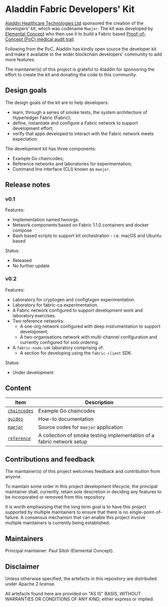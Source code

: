 # Aladdin Fabric Developers' Kit

[Aladdin Healthcare Technologies Ltd](https://aladdinid.com/) sponsored the creation of the developers' kit, which was codename `Maejor`. The kit was developed by [Elemental Concept](http://elementalconcept.com/) who then use it to build a Fabric based [Proof-of-Concept (PoC) medical audit trail](https://www.youtube.com/watch?v=vJmhwymh-eU). 

Following from the PoC, Aladdin has kindly open source the developer kit and make it available to the wider blockchain developers' community to add more features.

The maintainer(s) of this project is grateful to Aladdin for sponsoring the effort to create the kit and donating the code to this community.

## Design goals

The design goals of the kit are to help developers:

* learn, through a series of smoke tests, the system architecture of Hyperledger Fabric (Fabric);
* define, instantiate and configure a Fabric network to support development effort;
* verify that apps developed to interact with the Fabric network meets expectation.

The development kit has three components:

* Example Go chaincodes;
* Reference networks and laboratories for experimentation;
* Command line interface (CLI) known as `maejor`.

## Release notes

### v0.1

Features:

* Implementation named twoorgs.
* Network components based on Fabric 1.1.0 containers and docker compose
* Bash based scripts to support kit orchestration - i.e. macOS and Ubuntu based

Status:

* Released
* No further update

### v0.2

Features:

* Laboratory for cryptogen and configtxgen experimentation.
* Laboratory for fabric-ca experimentation.
* A Fabric network configured to support development work and laboratory exercises.
* Two reference networks:
  * A one-org network configured with deep instrumentation to support development;
  * A two-organisations network with multi-channel configuration and currently configured for solo ordering.
* A `fabric-node-sdk` laboratory comprising of:
  * A section for developing using the `fabric-client` SDK.

Status:

* Under development

## Content

| Item | Description |
| --- | --- |
| [`chaincodes`](./chaincodes) | Example Go chaincodes |
| [`guides`](./guides) | How-to documentation |
| [`maejor`](./maejor) | Source codes for `maejor` application |
| [`reference`](./reference) | A collection of smoke testing implementation of a fabric network setup |

## Contributions and feedback

The maintainer(s) of this project welcomes feedback and contribution from anyone. 

To maintain some order in this project development lifecycle, the principal maintainer shall, currently, retain sole descretion in deciding any features to be incorporated or removed from this repository. 

It is worth emphasising that the long term goal is to have this project supported by multiple maintainers to ensure that there is no single-point-of-failure. A consensus mechanism that can enable this project involve multiple maintainers is currently being established.

## Maintainers

Principal maintainer: Paul Sitoh (Elemental Concept).

## Disclaimer

Unless otherwise specified, the artefacts in this repository are distributed under Apache 2 license.

All artefacts found here are provided on "AS IS" BASIS, WITHOUT WARRANTIES OR CONDITIONS OF ANY KIND, either express or implied.